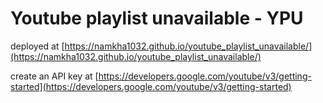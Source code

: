 # Youtube playlist unavailable - YPU

deployed at [https://namkha1032.github.io/youtube_playlist_unavailable/](https://namkha1032.github.io/youtube_playlist_unavailable/)

create an API key at [https://developers.google.com/youtube/v3/getting-started](https://developers.google.com/youtube/v3/getting-started)
